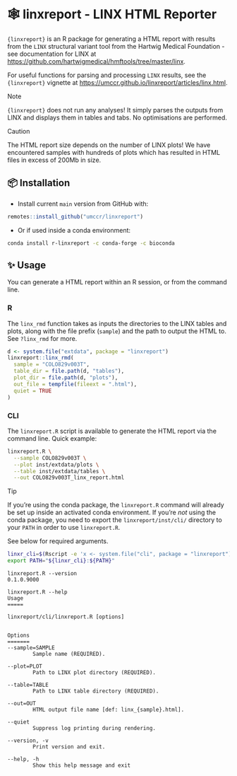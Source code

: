 
<!-- README.md is generated from README.Rmd. Please edit that file -->

# 🕸 linxreport - LINX HTML Reporter

`{linxreport}` is an R package for generating a HTML report with results
from the `LINX` structural variant tool from the Hartwig Medical
Foundation - see documentation for LINX at
<https://github.com/hartwigmedical/hmftools/tree/master/linx>.

For useful functions for parsing and processing `LINX` results, see the
`{linxreport}` vignette at
<https://umccr.github.io/linxreport/articles/linx.html>.

> [!NOTE]
> `{linxreport}` does not run any analyses! It simply parses the outputs
> from LINX and displays them in tables and tabs. No optimisations are
> performed.

> [!CAUTION]
> The HTML report size depends on the number of LINX plots! We have
> encountered samples with hundreds of plots which has resulted in HTML
> files in excess of 200Mb in size.

## 📦 Installation

- Install current `main` version from GitHub with:

``` r
remotes::install_github("umccr/linxreport")
```

- Or if used inside a conda environment:

``` bash
conda install r-linxreport -c conda-forge -c bioconda
```

## ✨ Usage

You can generate a HTML report within an R session, or from the command
line.

### R

The `linx_rmd` function takes as inputs the directories to the LINX
tables and plots, along with the file prefix (`sample`) and the path to
output the HTML to. See `?linx_rmd` for more.

``` r
d <- system.file("extdata", package = "linxreport")
linxreport::linx_rmd(
  sample = "COLO829v003T",
  table_dir = file.path(d, "tables"),
  plot_dir = file.path(d, "plots"),
  out_file = tempfile(fileext = ".html"),
  quiet = TRUE
)
```

### CLI

The `linxreport.R` script is available to generate the HTML report via
the command line.
Quick example:

```bash
linxreport.R \
  --sample COLO829v003T \
  --plot inst/extdata/plots \
  --table inst/extdata/tables \
  --out COLO829v003T_linx_report.html
```

> [!TIP]
> If you’re using the conda package, the `linxreport.R` command will
> already be set up inside an activated conda environment.
> If you’re *not* using the conda package, you need to export the
> `linxreport/inst/cli/` directory to your `PATH` in order to use
> `linxreport.R`.

See below for required arguments.

``` bash
linxr_cli=$(Rscript -e 'x <- system.file("cli", package = "linxreport"); cat(x, "\n")' | xargs)
export PATH="${linxr_cli}:${PATH}"
```

    linxreport.R --version
    0.1.0.9000 

    linxreport.R --help
    Usage
    =====
     
    linxreport/cli/linxreport.R [options]


    Options
    =======
    --sample=SAMPLE
            Sample name (REQUIRED).

    --plot=PLOT
            Path to LINX plot directory (REQUIRED).

    --table=TABLE
            Path to LINX table directory (REQUIRED).

    --out=OUT
            HTML output file name [def: linx_{sample}.html].

    --quiet
            Suppress log printing during rendering.

    --version, -v
            Print version and exit.

    --help, -h
            Show this help message and exit

